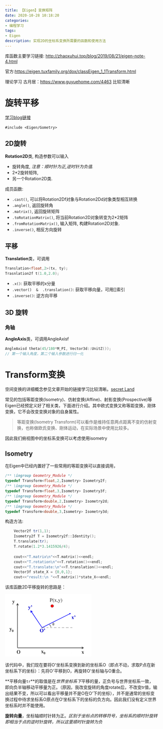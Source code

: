 ```yaml
---
title: 【Eigen】变换矩阵
date: 2020-10-28 10:18:20
categories:
- 编程学习
tags:
- Eigen
description: 实现2D的坐标系变换所需要的函数和使用方法
---
```


库函数主要学习链接: http://zhaoxuhui.top/blog/2019/08/21/eigen-note-4.html

官方:https://eigen.tuxfamily.org/dox/classEigen_1_1Transform.html

理论学习 古月居：https://www.guyuehome.com/4463 比较清晰

# 旋转平移

[学习blog链接](http://zhaoxuhui.top/blog/2019/09/03/eigen-note-4.html#23d%E6%97%8B%E8%BD%AC)

`#include <Eigen/Gometry>`

## 2D旋转

**Rotation2D**类, 构造参数可以输入

- 旋转角度, *注意：顺时针为正,逆时针为负值.*
- 2*2旋转矩阵, 
- 另一个Rotation2D类.  

成员函数:

- `.cast()`, 可以将Rotation2Df对象与Rotation2Dd对象类型相互转换
- `.angle()`, 返回旋转角
- `.matrix()`, 返回旋转矩阵
- `.toRotationMatrix()`, 将当前Rotation2D对象转变为2*2矩阵
- `.fromRotationMatrix()`, 输入矩阵, 构建Rotation2D对象.
- `.inverse()`, 相反方向旋转

## 平移

**Translation**类，可调用

```C++
Translation<float,2>(tx, ty);
Trasnlation2f t(1.0,2.0);
```

- `.x()`: 获取平移的x分量
- `.vector()  &  .translation()`: 获取平移向量，可用[]索引
- `.inverse()`: 逆方向平移

## 3D 旋转 

### 角轴

**AngleAxis**类，可调用AngleAxisf

```C++
AngleAxisd theta(45/180*M_PI, Vector3d::UnitZ());
// 第一个输入角度，第二个输入参数进行归一化
```





# Transform变换



空间变换的详细概念参见文章开始的链接学习比较清晰。[secret Land](http://zhaoxuhui.top/blog/2019/09/03/eigen-note-4.html#1%E7%AD%89%E8%B7%9D%E5%8F%98%E6%8D%A2)

常见的包括等距变换(Isometry)、仿射变换(Affine)、射影变换(Prospective)等Eigen已经预定义好了相关类，下面进行介绍。其中欧式变换又称等距变换，刚体变换，它不会改变变换对象的自身属性。

> 等距变换(Isometry Transform)可以看作是维持任意两点距离不变的仿射变换，也称做欧氏变换、刚体运动，在实际场景中使用比较多。

因此我们俯视图中的坐标系变换可以考虑使用isometry

## Isometry

在Eigen中已经内置好了一些常用的等距变换可以直接调用，

```C++
/** \ingroup Geometry_Module */
typedef Transform<float,2,Isometry> Isometry2f;
/** \ingroup Geometry_Module */
typedef Transform<float,3,Isometry> Isometry3f;
/** \ingroup Geometry_Module */
typedef Transform<double,2,Isometry> Isometry2d;
/** \ingroup Geometry_Module */
typedef Transform<double,3,Isometry> Isometry3d;
```

构造方法:

```C++
	Vector2f tr(1,1);
    Isometry2f T = Isometry2f::Identity();
    T.translate(tr);
    T.rotate(1.2*3.1415926/4);

    cout<<"T.matrix\n"<<T.matrix()<<endl;
    cout<<"T.rotation\n"<<T.rotation()<<endl;
    cout<<"T.translate:\n"<<T.translation()<<endl;
    Vector3f state_X = {0,0,1};
    cout<<"result:\n "<<T.matrix()*state_X<<endl;
```

该库函数2D平移旋转的思路是：

<img src="Eigen学习笔记(二)/image-20201113143644546.png" alt="image-20201113143644546" style="zoom:67%;" />

该代码中，我们现在要将O'坐标系变换到新的坐标系O（即点不动，求取P点在新坐标系下的坐标）：先将O'平移到O，再旋转O'坐标轴与O重合。

**平移向量`tr`**的取值是在*世界坐标系下*平移的量，正负号与世界坐标系一致，即向负半轴移动平移量为正。（原因，我改变旋转的角度rotate后，不改变tr值，输出结果不变，所以可以看出平移量并不是O在O'下的坐标），并不是通常的坐标变换过程中待求坐标系O原点在O‘坐标系下的坐标的负方向。因此我们没有定义世界坐标系时并不能使用。

**旋转向量**，坐标轴顺时针转为正。*区别于坐标点的转移符号，坐标系的顺时针旋转即相当于点的逆时针旋转，所以这里顺时针旋转为负*

